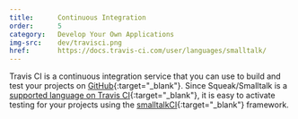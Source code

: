 ```yaml
---
title:      Continuous Integration
order:      5
category:   Develop Your Own Applications
img-src:    dev/travisci.png
href:       https://docs.travis-ci.com/user/languages/smalltalk/
---
```

Travis CI is a continuous integration service that you can use to build and test
your projects on [GitHub][github]{:target="_blank"}.
Since Squeak/Smalltalk is a [supported language on Travis CI][travis_docs]{:target="_blank"},
it is easy to activate testing for your projects using the
[smalltalkCI][smalltalkci]{:target="_blank"} framework.

[github]: https://github.com/
[smalltalkci]: https://github.com/hpi-swa/smalltalkCI
[travis_docs]: https://docs.travis-ci.com/user/languages/smalltalk/
